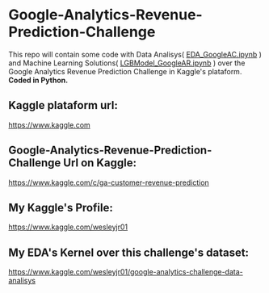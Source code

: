 # Google-Analytics-Revenue-Prediction-Challenge
This repo will contain some code with Data Analisys( [EDA_GoogleAC.ipynb](https://github.com/wesleyjr01/Google-Analytics-Revenue-Prediction-Challenge/blob/master/EDA_GoogleAC.ipynb) ) and Machine Learning Solutions( [LGBModel_GoogleAR.ipynb](https://github.com/wesleyjr01/Google-Analytics-Revenue-Prediction-Challenge/blob/master/LGBModel_GoogleAR.ipynb) ) over the Google Analytics Revenue Prediction Challenge in Kaggle's plataform. **Coded in Python.**

## Kaggle plataform url:
https://www.kaggle.com

## Google-Analytics-Revenue-Prediction-Challenge Url on Kaggle:
https://www.kaggle.com/c/ga-customer-revenue-prediction

## My Kaggle's Profile:
https://www.kaggle.com/wesleyjr01

## My EDA's Kernel over this challenge's dataset:
https://www.kaggle.com/wesleyjr01/google-analytics-challenge-data-analisys

